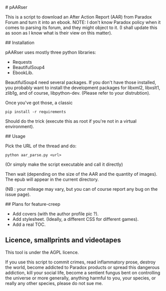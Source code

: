 # pAARser

This is a script to download an After Action Report (AAR) from Paradox Forum and turn it into an ebook.
NOTE: I don't know Paradox policy when it comes to parsing its forum, and they might object to it.
(I shall update this as soon as I know what is their view on this matter).

## Installation

pAARser uses mostly three python libraries:

- Requests
- BeautifulSoup4
- EbookLib.

BeautifulSoup4 need several packages. If you don't have those installed, you probably want to install
the development packages for libxml2, libxslt1, zlib1g, and of course, libpython-dev. (Please refer to
your distrubtion).

Once you've got those, a classic

    pip install -r requirements

Should do the trick (execute this as root if you're not in a virtual environment).

## Usage

Pick the URL of the thread and do:

    python aar_parse.py <url>

(Or simply make the script executable and call it directly)

Then wait (depending on the size of the AAR and the quantity of images). The epub will appear in the current
directory.

(NB : your mileage may vary, but you can of course report any bug on the issue page).

## Plans for feature-creep

- Add covers (with the author profile pic ?).
- Add stylesheet. (Ideally, a different CSS for different games).
- Add a real TOC.

## Licence, smallprints and videotapes

This tool is under the AGPL licence.

If you use this script to commit crimes, read inflammatory prose, destroy the world, become addicted to Paradox
products or spread this dangerous addiction, kill your social life, become a sentient fungus bent on controlling
the universe or more generally, anything harmful to you, your species, or really any other species,
please do not sue me.
